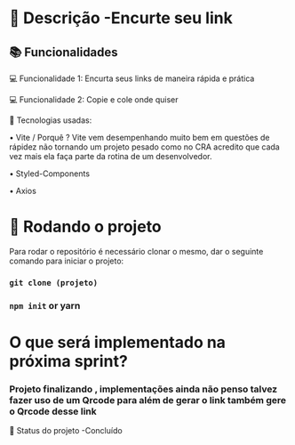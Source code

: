
# 📝 Descrição -Encurte seu link


## 📚 Funcionalidades
 💻 Funcionalidade 1: Encurta seus links de maneira rápida e prática

 💻 Funcionalidade 2: Copie e cole onde quiser

🔧 
Tecnologias usadas:

 • Vite / Porquê ? Vite vem desempenhando muito bem em questões de rápidez não tornando um projeto pesado como no CRA acredito que cada vez mais ela faça parte da rotina de um desenvolvedor.

  • Styled-Components

   • Axios

# 🚀 Rodando o projeto
Para rodar o repositório é necessário clonar o mesmo, dar o seguinte comando para iniciar o projeto:


### `git clone (projeto)`
### `npm init` or yarn


# O que será implementado na próxima sprint?

### Projeto finalizando , implementações ainda não penso talvez fazer uso de um Qrcode para além de gerar o link também gere o Qrcode desse link

🎯 Status do projeto -Concluído

